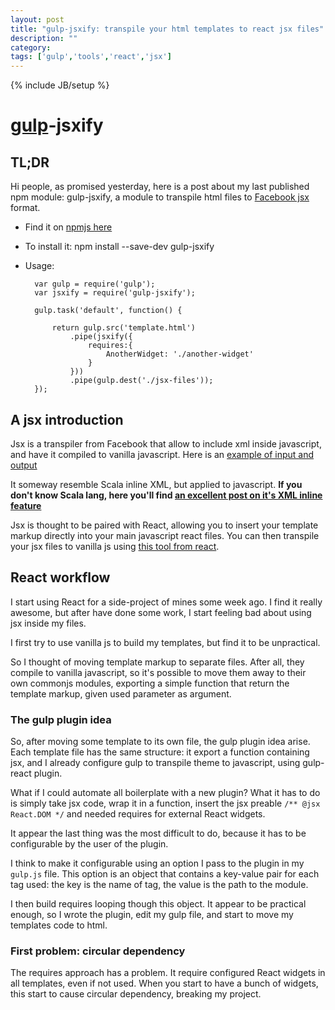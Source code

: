 ```yaml
---
layout: post
title: "gulp-jsxify: transpile your html templates to react jsx files"
description: ""
category: 
tags: ['gulp','tools','react','jsx']
---
```

{% include JB/setup %}


# [gulp](http://gulpjs.com)-jsxify

## TL;DR

Hi people, as promised yesterday, here is a post about my last published npm module: 
gulp-jsxify, a module to transpile html files to [Facebook jsx](http://facebook.github.io/react/docs/jsx-in-depth.html) format.

* Find it on [npmjs here](https://www.npmjs.org/package/gulp-jsxify)
* To install it: npm install --save-dev gulp-jsxify
* Usage: 


        var gulp = require('gulp');
        var jsxify = require('gulp-jsxify');

        gulp.task('default', function() {
            
            return gulp.src('template.html')
                .pipe(jsxify({
                    requires:{
                        AnotherWidget: './another-widget'
                    }
                }))
                .pipe(gulp.dest('./jsx-files'));
        });




## A jsx introduction

Jsx is a transpiler from Facebook that allow to include xml inside javascript, and have it compiled
to vanilla javascript. Here is an [example of input and output](http://facebook.github.io/react/jsx-compiler.html)

It someway resemble Scala inline XML, but applied to javascript.
__If you don't know Scala lang, here you'll find [an excellent post on it's XML inline feature](http://www.eishay.com/2009/05/scala-and-xml-part-1.html)__

Jsx is thought to be paired with React, allowing you to insert your template markup directly into your
main javascript react files. You can then transpile your jsx files to vanilla js 
using [this tool from react](http://fb.me/JSXTransformer-0.10.0.js).

## React workflow

I start using React for a side-project of mines some week ago. 
I find it really awesome, but after have done some work, I start feeling
bad about using jsx inside my files.

I first try to use vanilla js to build my templates, but find it to be unpractical.

So I thought of moving template markup to separate files.
After all, they compile to vanilla javascript, so it's possible to move them away to their
own commonjs modules, exporting a simple function that return the template markup,
given used parameter as argument.

### The gulp plugin idea

So, after moving some template to its own file, the gulp plugin idea arise.
Each template file has the same structure: it export a function containing jsx,
and I already configure gulp to transpile theme to javascript, using gulp-react plugin.

What if I could automate all boilerplate with a new plugin? What it has to do
is simply take jsx code, wrap it in a function, insert the jsx preable `/** @jsx React.DOM */`
and needed requires for external React widgets.

It appear the last thing was the most difficult to do, because it has to be 
configurable by the user of the plugin.

I think to make it configurable using an option I pass to the plugin
in my `gulp.js` file. This option is an object that contains a key-value pair 
for each tag used: the key is the name of tag, the value is the path to the module.

I then build requires looping though this object. It appear to be practical  enough,
so I wrote the plugin, edit my gulp file, and start to move my templates code to 
html.

### First problem: circular dependency

The requires approach has a problem. It require configured React widgets in all
templates, even if not used. When you start to have a bunch of widgets, this start to cause
circular dependency, breaking my project.





